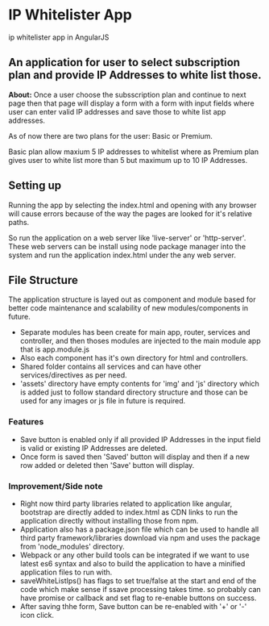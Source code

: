 # IP Whitelister App
ip whitelister app in AngularJS
## An application for user to select subscription plan and provide IP Addresses to white list those.
**About:** Once a user choose the subsscription plan and continue to next page then that page will display a form with a form with input fields where user can enter valid IP addresses and save those to white list app addresses.

As of now there are two plans for the user: Basic or Premium.

Basic plan allow maxium 5 IP addresses to whitelist where as Premium plan gives user to white list more than 5 but maximum up to 10 IP Addresses.

## Setting up

Running the app by selecting the index.html and opening with any browser will cause errors because of the way the pages are looked for it's relative paths.

So run the application on a web server like 'live-server' or 'http-server'. These web servers can be install using node package manager into the system and run the application index.html under the any web server.

## File Structure

The application structure is layed out as component and module based for better code maintenance and scalability of new modules/components in future.

- Separate modules has been create for main app, router, services and controller, and then thoses modules are injected to the main module app that is app.module.js
- Also each component has it's own directory for html and controllers.
- Shared folder contains all services and can have other services/directives as per need.
- 'assets' directory have empty contents for 'img' and 'js' directory which is added just to follow standard directory structure and those can be used for any images or js file in future is required.

### Features
- Save button is enabled only if all provided IP Addresses in the input field is valid or existing IP Addresses are deleted.
- Once form is saved then 'Saved' button will display and then if a new row added or deleted then 'Save' button will display.

### Improvement/Side note

- Right now third party libraries related to application like angular, bootstrap are directly added to index.html as CDN links  to run the application directly without installing those from npm.
- Application also has a package.json file which can be used to handle all third party framework/libraries download via npm and uses the package from 'node_modules' directory.
- Webpack or any other build tools can be integrated if we want to use latest es6 syntax and also to build the application to have a minified application files to run with.
- saveWhiteListIps() has flags to set true/false at the start and end of the code which make sense if ssave processing takes time. so probably can have promise or callback and set flag to re-enable buttons on success.
- After saving thhe form, Save button can be re-enabled with '+' or '-' icon click.
